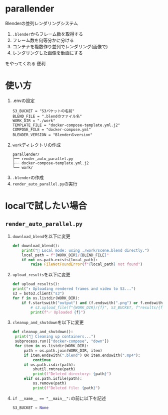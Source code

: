 # parallender

Blenderの並列レンダリングシステム

1. `.blender`からフレーム数を取得する
2. フレーム数を何等分かに分ける
3. コンテナを複数作り並列でレンダリング(画像で)
4. レンダリングした画像を動画にする

をやってくれる 便利

# 使い方

1. .envの設定
    ```.env
    S3_BUCKET = "S3バケットの名前"
    BLEND_FILE = ".blendのファイル名"
    WORK_DIR = "./work"
    TEMPLATE_FILE = "docker-compose-template.yml.j2"
    COMPOSE_FILE = "docker-compose.yml"
    BLENDER_VERSION = "Blenderのversion"
    ```
2. `work`ディレクトリの作成
    ```
    parallender/
    ├── render_auto_parallel.py
    ├── docker-compose-template.yml.j2
    └── work/

    ```
3. `.blender`の作成
4. `render_auto_parallel.py`の実行

# localで試したい場合

## `render_auto_parallel.py`
1. `download_blend`を以下に変更
    ```python
    def download_blend():
        print("📁 Local mode: using ./work/scene.blend directly.")
        local_path = f"{WORK_DIR}/{BLEND_FILE}"
        if not os.path.exists(local_path):
            raise FileNotFoundError(f"{local_path} not found")
    ```
2. `upload_results`を以下に変更
    ```python
    def upload_results():
    print("⬆️ Uploading rendered frames and video to S3...")
    s3 = boto3.client("s3")
    for f in os.listdir(WORK_DIR):
        if f.startswith("output") and (f.endswith(".png") or f.endswith(".mp4")):
            # s3.upload_file(f"{WORK_DIR}/{f}", S3_BUCKET, f"results/{f}")
            print(f"✅ Uploaded {f}")
    ```
3. `cleanup_and_shutdown`を以下に変更
   ```python
   def cleanup_and_shutdown():
    print("🧹 Cleaning up containers...")
    subprocess.run(["docker-compose", "down"])
    for item in os.listdir(WORK_DIR):
        path = os.path.join(WORK_DIR, item)
        if item.endswith(".blend") OR item.endswith(".mp4"):
            continue
        if os.path.isdir(path):
            shutil.rmtree(path)
            print(f"Deleted directory: {path}")
        elif os.path.isfile(path):
            os.remove(path)
            print(f"Deleted file: {path}")
   ```
5. `if __name__ == "__main__":`の前に以下を記述
    ```python
    S3_BUCKET = None
    ```
